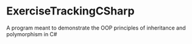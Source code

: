 # ExerciseTrackingCSharp
A program meant to demonstrate the OOP principles of inheritance and polymorphism in C#
